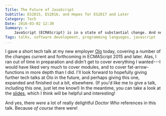 ```yaml
---
Title: The Future of JavaScript
Subtitle: ES2015, ES2016, and Hopes for ES2017 and Later
Category: Tech
Date: 2016-03-02 12:30
Summary: >
    JavaScript (ECMAScript) is in a state of substantial change. And nearly all of those changes make our software development safer and more ergonomic! A short talk covering some of the biggest changes.
Tags: talks, software development, programming languages, javascript
...
```


I gave a short tech talk at my new employer [Olo] today, covering a number of the changes current and forthcoming in ECMAScript 2015 and later. Alas, I ran out of time in preparation and didn't get to cover everything I wanted---I would have liked very much to cover modules, and to cover fat-arrow-functions in more depth than I did. I'll look forward to hopefully giving further tech talks at Olo in the future, and perhaps giving this one, expanded and finished out a bit, elsewhere. (If you'd like me to give a talk, including this one, just let me know!) In the meantime, you can take a look at the [slides], which I think will be helpful and interesting!

[Olo]: http://www.olo.com
[slides]: //www.chriskrycho.com/talks/es-future-olo

And yes, there *were* a lot of really delightful _Doctor Who_ references in this talk. Because *of course* there were!